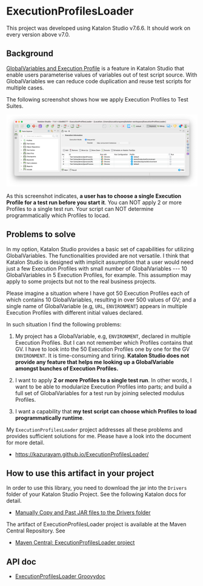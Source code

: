# ExecutionProfilesLoader

This project was developed using Katalon Studio v7.6.6. It should work on every version above v7.0.

## Background

[GlobalVariables and Execution Profile](https://docs.katalon.com/katalon-studio/docs/execution-profile-v54.html) is a feature in Katalon Studio that enable users parameterise values of variables out of test script source. With GlobalVariables we can reduce code duplication and reuse test scripts for multiple cases.

The following screenshot shows how we apply Execution Profiles to Test Suites.

![weCanApplyOnlyOneExecutionProfileBeforeRunningTest](./docs/images/weCanApplyOnlyOneExecutionProfileBeforeRunningTest.png)

As this screenshot indicates, **a user has to choose a single Execution Profile for a test run before you start it**. You can NOT apply 2 or more Profiles to a single test run. Your script can NOT determine programmatically which Profiles to locad.

## Problems to solve

In my option, Katalon Studio provides a basic set of capabilities for utilizing GlobalVariables. The functionalities provided are not versatile. I think that Katalon Studio is designed with implicit assumption that a user would need just a few Execution Profiles with small number of GlobalVariables --- 10 GlobalVariables in 5 Execution Profiles, for example. This assumption may apply to some projects but not to the real business projects.

Please imagine a situation where I have got 50 Execution Profiles each of which contains 10 GlobalVariables, resulting in over 500 values of GV; and a single name of GlobalVariable (e.g, `URL`, `ENVIRONMENT`) appears in multiple Execution Profiles with different initial values declared.

In such situation I find the following problems:

1.  My project has a GlobalVariable, e.g, `ENVIRONMENT`, declared in multiple Execution Profiles. But I can not remember which Profiles contains that GV. I have to look into the 50 Execution Profiles one by one for the GV `ENVIRONMENT`. It is time-consuming and tiring. **Katalon Studio does not provide any feature that helps me looking up a GlobalVariable amongst bunches of Execution Profiles.**

2.  I want to apply **2 or more Profiles to a single test run**. In other words, I want to be able to modularize Execution Profiles into parts; and build a full set of GlobalVariables for a test run by joining selected modulus Profiles.

3.  I want a capability that **my test script can choose which Profiles to load programmatically runtime**.

My `ExecutionProfilesLoader` project addresses all these problems and provides sufficient solutions for me. Please have a look into the document for more detail.

-   <https://kazurayam.github.io/ExecutionProfilesLoader/>

## How to use this artifact in your project

In order to use this library, you need to download the jar into the `Drivers` folder of your Katalon Studio Project. See the following Katalon docs for detail.

-   [Manually Copy and Past JAR files to the Drivers folder](https://docs.katalon.com/katalon-studio/docs/external-libraries.html#manually-copy-and-paste-jar-files-to-the-drivers-folder)

The artifact of ExecutionProfilesLoader project is available at the Maven Central Repository. See

-   [Maven Central: ExecutionProfilesLoader project](https://mvnrepository.com/artifact/com.kazurayam/ExecutionProfilesLoader)

## API doc

-   [ExecutionProfilesLoader Groovydoc](https://kazurayam.github.io/ExecutionProfilesLoader/api/index.html)
